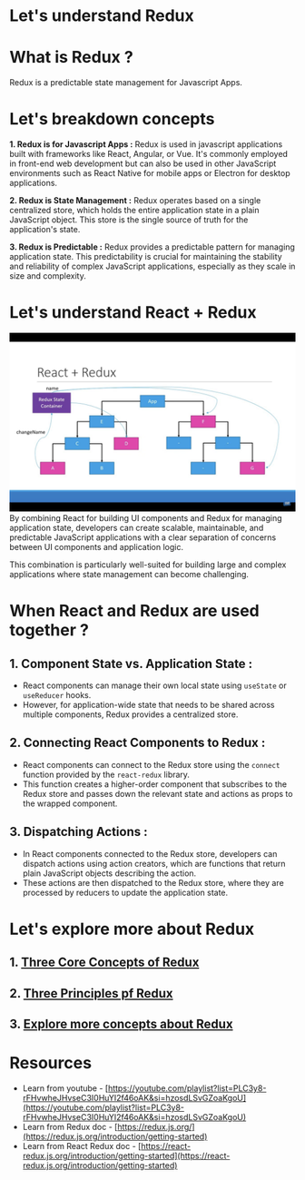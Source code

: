 # Let's understand Redux 


# What is Redux ?
Redux is a predictable state management for Javascript Apps.

# Let's breakdown concepts
**1. Redux is for Javascript Apps :** Redux is used in javascript applications built with frameworks like React, Angular, or Vue. It's commonly employed in front-end web development but can also be used in other JavaScript environments such as React Native for mobile apps or Electron for desktop applications.
   
**2. Redux is State Management :** Redux operates based on a single centralized store, which holds the entire application state in a plain JavaScript object. This store is the single source of truth for the application's state.

**3. Redux is Predictable :** Redux provides a predictable pattern for managing application state. This predictability is crucial for maintaining the stability and reliability of complex JavaScript applications, especially as they scale in size and complexity.

# Let's understand React + Redux
![React + Redux](./Assets/react-redux.png)
By combining React for building UI components and Redux for managing application state, developers can create scalable, maintainable, and predictable JavaScript applications with a clear separation of concerns between UI components and application logic.

This combination is particularly well-suited for building large and complex applications where state management can become challenging.

# When React and Redux are used together ?

## 1. Component State vs. Application State : 
- React components can manage their own local state using `useState` or `useReducer` hooks.
- However, for application-wide state that needs to be shared across multiple components, Redux provides a centralized store.

## 2. Connecting React Components to Redux :
- React components can connect to the Redux store using the `connect` function provided by the `react-redux` library.
- This function creates a higher-order component that subscribes to the Redux store and passes down the relevant state and actions as props to the wrapped component.

## 3. Dispatching Actions :
- In React components connected to the Redux store, developers can dispatch actions using action creators, which are functions that return plain JavaScript objects describing the action.
- These actions are then dispatched to the Redux store, where they are processed by reducers to update the application state.

# Let's explore more about Redux
## 1. [Three Core Concepts of Redux](Core_Concepts/concepts.md)
## 2. [Three Principles pf Redux](Three_Principles/principle.md)
## 3. [Explore more concepts about Redux](./src/doc.md)



# Resources
- Learn from youtube - [https://youtube.com/playlist?list=PLC3y8-rFHvwheJHvseC3I0HuYI2f46oAK&si=hzosdLSvGZoaKgoU](https://youtube.com/playlist?list=PLC3y8-rFHvwheJHvseC3I0HuYI2f46oAK&si=hzosdLSvGZoaKgoU)
- Learn from Redux doc - [https://redux.js.org/](https://redux.js.org/introduction/getting-started)
- Learn from React Redux doc - [https://react-redux.js.org/introduction/getting-started](https://react-redux.js.org/introduction/getting-started)



   
